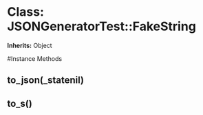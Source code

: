 # Class: JSONGeneratorTest::FakeString
**Inherits:** Object
    




#Instance Methods
## to_json(_statenil) [](#method-i-to_json)

## to_s() [](#method-i-to_s)

